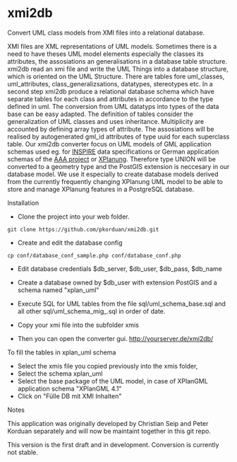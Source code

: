 # xmi2db
Convert UML class models from XMI files into a relational database.

XMI files are XML representations of UML models. Sometimes there is a need to have theses UML model elements especially the classes its attributes, the assosiations an generalisations in a database table structure.
xmi2db read an xmi file and write the UML Things into a database structure, which is oriented on the UML Structure. There are tables fore uml_classes, uml_attributes, class_generalizsations, datatypes, stereotypes etc.
In a second step xmi2db produce a relational database schema which have separate tables for each class and attributes in accordance to the type defined in uml. The conversion from UML datatyps into types of the data base can be easy adapted. The definition of tables consider the generalization of UML classes and uses inheritance. Multiplicity are accounted by defining array types of attribute. The assosiations will be realised by autogenerated gml_id attributes of type uuid for each superclass table.
Our xmi2db converter focus on UML models of GML application schemas used eg. for [INSPIRE](http://inspire.ec.europa.eu/data-model/approved/r4618-ir/html/) data specifications or German application schemas of the [AAA project](http://www.adv-online.de/AAA-Modell/) or [XPlanung](http://www.iai.fzk.de/www-extern/index.php?id=679). Therefore type UNION will be converted to a geometry type and the PostGIS extension is neccesary in our database model.
We use it especially to create database models derived from the currently frequently changing XPlanung UML model to be able to store and manage XPlanung features in a PostgreSQL database.

Installation

* Clone the project into your web folder.
```
git clone https://github.com/pkorduan/xmi2db.git
```
* Create and edit the database config
```
cp conf/database_conf_sample.php conf/database_conf.php
```
* Edit database credentials $db_server, $db_user, $db_pass, $db_name

* Create a database owned by $db_user with extension PostGIS and a schema named "xplan_uml"

* Execute SQL for UML tables from the file sql/uml_schema_base.sql and all other sql/uml_schema_mig_<date>.sql in order of date.

* Copy your xmi file into the subfolder xmis

* Then you can open the converter gui.
http://yourserver.de/xmi2db/

To fill the tables in xplan_uml schema
* Select the xmis file you copied previously into the xmis folder,
* Select the schema xplan_uml
* Select the base package of the UML model, in case of XPlanGML application schema "XPlanGML 4.1"
* Click on "Fülle DB mit XMI Inhalten"

Notes

This application was originally developed by Christian Seip and Peter Korduan separately and will now be maintaint together in this git repo.

This version is the first draft and in development. 
Conversion is currently not stable.
